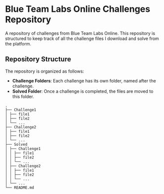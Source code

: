 # Blue Team Labs Online Challenges Repository

A repository of challenges from Blue Team Labs Online. This repository is structured to keep track of all the challenge files I download and solve from the platform.

## Repository Structure

The repository is organized as follows:

-   **Challenge Folders**: Each challenge has its own folder, named after the challenge.
-   **Solved Folder**: Once a challenge is completed, the files are moved to this folder.

```
.
├── Challenge1
│ ├── file1
│ ├── file2
│ └── ...
├── Challenge2
│ ├── file1
│ ├── file2
│ └── ...
├── Solved
│ ├── Challenge1
│ │ ├── file1
│ │ ├── file2
│ │ └── ...
│ ├── Challenge2
│ │ ├── file1
│ │ ├── file2
│ │ └── ...
│ └── ...
└── README.md
```
